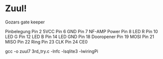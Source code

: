 # Zuul!

Gozars gate keeper

Pinbelegung
Pin 2			5VCC
Pin 6			GND
Pin 7			NF-AMP Power
Pin 8			LED R
Pin 10		LED G
Pin 12		LED B
Pin 14		LED GND
Pin 18		Dooropener
Pin 19		MOSI
Pin 21		MISO
Pin 22		Ring
Pin 23		CLK
Pin 24		CE0

gcc -o zuul7 3rd_try.c -lnfc -lsqlite3 -lwiringPi
